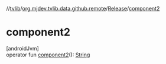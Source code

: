 //[tvlib](../../../index.md)/[org.mjdev.tvlib.data.github.remote](../index.md)/[Release](index.md)/[component2](component2.md)

# component2

[androidJvm]\
operator fun [component2](component2.md)(): [String](https://kotlinlang.org/api/latest/jvm/stdlib/kotlin/-string/index.html)
